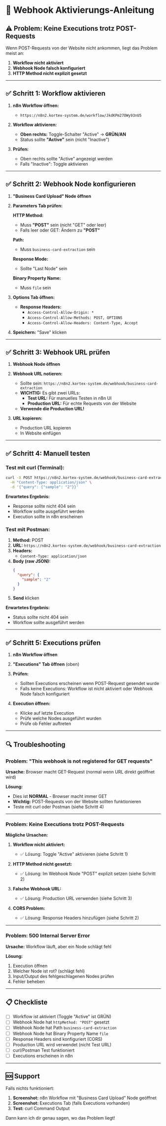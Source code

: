 # 🔧 Webhook Aktivierungs-Anleitung

## ⚠️ Problem: Keine Executions trotz POST-Requests

Wenn POST-Requests von der Website nicht ankommen, liegt das Problem meist an:

1. **Workflow nicht aktiviert**
2. **Webhook Node falsch konfiguriert**
3. **HTTP Method nicht explizit gesetzt**

---

## ✅ Schritt 1: Workflow aktivieren

1. **n8n Workflow öffnen:**
   - `https://n8n2.kortex-system.de/workflow/JkdKPm27OWy93nU5`
   
2. **Workflow aktivieren:**
   - **Oben rechts:** Toggle-Schalter "Active" → **GRÜN/AN**
   - Status sollte **"Active"** sein (nicht "Inactive")

3. **Prüfen:**
   - Oben rechts sollte "Active" angezeigt werden
   - Falls "Inactive": Toggle aktivieren

---

## ✅ Schritt 2: Webhook Node konfigurieren

1. **"Business Card Upload" Node öffnen**

2. **Parameters Tab prüfen:**

   **HTTP Method:**
   - Muss **"POST"** sein (nicht "GET" oder leer)
   - Falls leer oder GET: Ändern zu **"POST"**

   **Path:**
   - Muss `business-card-extraction` sein

   **Response Mode:**
   - Sollte "Last Node" sein

   **Binary Property Name:**
   - Muss `file` sein

3. **Options Tab öffnen:**
   - **Response Headers:**
     - `Access-Control-Allow-Origin: *`
     - `Access-Control-Allow-Methods: POST, OPTIONS`
     - `Access-Control-Allow-Headers: Content-Type, Accept`

4. **Speichern:** "Save" klicken

---

## ✅ Schritt 3: Webhook URL prüfen

1. **Webhook Node öffnen**

2. **Webhook URL notieren:**
   - Sollte sein: `https://n8n2.kortex-system.de/webhook/business-card-extraction`
   - **WICHTIG:** Es gibt zwei URLs:
     - **Test URL:** Für manuelles Testen in n8n UI
     - **Production URL:** Für echte Requests von der Website
   - **Verwende die Production URL!**

3. **URL kopieren:**
   - Production URL kopieren
   - In Website einfügen

---

## ✅ Schritt 4: Manuell testen

### Test mit curl (Terminal):

```bash
curl -X POST https://n8n2.kortex-system.de/webhook/business-card-extraction \
  -H "Content-Type: application/json" \
  -d '{"query": {"sample": "2"}}'
```

**Erwartetes Ergebnis:**
- Response sollte nicht 404 sein
- Workflow sollte ausgeführt werden
- Execution sollte in n8n erscheinen

### Test mit Postman:

1. **Method:** POST
2. **URL:** `https://n8n2.kortex-system.de/webhook/business-card-extraction`
3. **Headers:**
   - `Content-Type: application/json`
4. **Body (raw JSON):**
   ```json
   {
     "query": {
       "sample": "2"
     }
   }
   ```
5. **Send** klicken

**Erwartetes Ergebnis:**
- Status sollte nicht 404 sein
- Workflow sollte ausgeführt werden

---

## ✅ Schritt 5: Executions prüfen

1. **n8n Workflow öffnen**

2. **"Executions" Tab öffnen** (oben)

3. **Prüfen:**
   - Sollten Executions erscheinen wenn POST-Request gesendet wurde
   - Falls keine Executions: Workflow ist nicht aktiviert oder Webhook Node falsch konfiguriert

4. **Execution öffnen:**
   - Klicke auf letzte Execution
   - Prüfe welche Nodes ausgeführt wurden
   - Prüfe ob Fehler auftreten

---

## 🔍 Troubleshooting

### Problem: "This webhook is not registered for GET requests"

**Ursache:** Browser macht GET-Request (normal wenn URL direkt geöffnet wird)

**Lösung:**
- Dies ist **NORMAL** - Browser macht immer GET
- **Wichtig:** POST-Requests von der Website sollten funktionieren
- Teste mit curl oder Postman (siehe Schritt 4)

---

### Problem: Keine Executions trotz POST-Requests

**Mögliche Ursachen:**

1. **Workflow nicht aktiviert:**
   - ✅ Lösung: Toggle "Active" aktivieren (siehe Schritt 1)

2. **HTTP Method nicht gesetzt:**
   - ✅ Lösung: Im Webhook Node "POST" explizit setzen (siehe Schritt 2)

3. **Falsche Webhook URL:**
   - ✅ Lösung: Production URL verwenden (siehe Schritt 3)

4. **CORS Problem:**
   - ✅ Lösung: Response Headers hinzufügen (siehe Schritt 2)

---

### Problem: 500 Internal Server Error

**Ursache:** Workflow läuft, aber ein Node schlägt fehl

**Lösung:**
1. Execution öffnen
2. Welcher Node ist rot? (schlägt fehl)
3. Input/Output des fehlgeschlagenen Nodes prüfen
4. Fehler beheben

---

## 📋 Checkliste

- [ ] Workflow ist aktiviert (Toggle "Active" ist GRÜN)
- [ ] Webhook Node hat `httpMethod: "POST"` gesetzt
- [ ] Webhook Node hat Path `business-card-extraction`
- [ ] Webhook Node hat Binary Property Name `file`
- [ ] Response Headers sind konfiguriert (CORS)
- [ ] Production URL wird verwendet (nicht Test URL)
- [ ] curl/Postman Test funktioniert
- [ ] Executions erscheinen in n8n

---

## 🆘 Support

Falls nichts funktioniert:

1. **Screenshot:** n8n Workflow mit "Business Card Upload" Node geöffnet
2. **Screenshot:** Executions Tab (falls Executions vorhanden)
3. **Test:** curl Command Output

Dann kann ich dir genau sagen, wo das Problem liegt!

